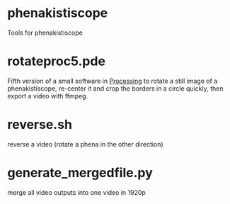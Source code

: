 # phenakistiscope
Tools for phenakistiscope

# rotateproc5.pde
Fifth version of a small software in [Processing](https://processing.org/) to rotate a still image of a phenakistiscope, re-center it and crop the borders in a circle quickly, then export a video with ffmpeg.

# reverse.sh
reverse a video (rotate a phena in the other direction)

# generate_mergedfile.py
merge all video outputs into one video in 1920p
